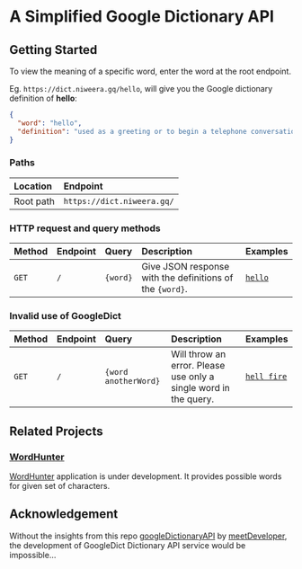 # A Simplified Google Dictionary API

## Getting Started

To view the meaning of a specific word, enter the word at the root endpoint.

Eg. `https://dict.niweera.gq/hello`, will give you the Google dictionary definition of **hello**:

```json
{
  "word": "hello",
  "definition": "used as a greeting or to begin a telephone conversation."
}
```

### Paths

| Location | Endpoint |
| :-- | :-- |
| Root path | `https://dict.niweera.gq/`|

### HTTP request and query methods

| Method | Endpoint | Query | Description | Examples |
| :-- | :-- | :-- | :-- | :-- |
| `GET` | `/` | `{word}` | Give JSON response with the definitions of the `{word}`. | [`hello`](https://dict.niweera.gq/hello) |

### Invalid use of GoogleDict

| Method | Endpoint | Query | Description | Examples |
| :-- | :-- | :-- | :-- | :-- |
| `GET` | `/` | `{word anotherWord}` | Will throw an error. Please use only a single word in the query. | [`hell fire`](https://dict.niweera.gq/hell%20fire) |

## Related Projects

### [WordHunter](https://github.com/Niweera/wordhunter)

[WordHunter](https://wordhunter.niweera.gq) application is under development. It provides possible words for given set of characters.

## Acknowledgement

Without the insights from this repo [googleDictionaryAPI](https://github.com/meetDeveloper/googleDictionaryAPI) by [meetDeveloper](https://github.com/meetDeveloper), the development of GoogleDict Dictionary API service would be impossible...

